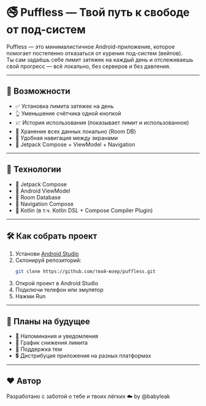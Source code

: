 # 🚭 Puffless — Твой путь к свободе от под-систем

Puffless — это минималистичное Android-приложение, которое помогает постепенно отказаться от курения под-систем (вейпов).  
Ты сам задаёшь себе лимит затяжек на каждый день и отслеживаешь свой прогресс — всё локально, без серверов и без давления.

---

## 📲 Возможности

- ✅ Установка лимита затяжек на день
- 👆 Уменьшение счётчика одной кнопкой
- 📈 История использования (показывает лимит и использованное)
- 🧠 Хранение всех данных локально (Room DB)
- 🔄 Удобная навигация между экранами
- 🧱 Jetpack Compose + ViewModel + Navigation

---

## 🧰 Технологии

- 🧱 Jetpack Compose
- 🧠 Android ViewModel
- 💾 Room Database
- 🎯 Navigation Compose
- 📝 Kotlin (в т.ч. Kotlin DSL + Compose Compiler Plugin)

---

## 🛠 Как собрать проект

1. Установи [Android Studio](https://developer.android.com/studio)
2. Склонируй репозиторий:
   ```bash
   git clone https://github.com/твой-юзер/puffless.git
3. Открой проект в Android Studio
4. Подключи телефон или эмулятор
5. Нажми Run

---

## 📌 Планы на будущее

- 🔔 Напоминания и уведомления
- 📆 График снижения лимита
- 🎨 Поддержка тем
- 💲 Дистрибуция приложения на разных платформах

---

## ❤️ Автор

Разработано с заботой о тебе и твоих лёгких ☁️
by @babyleak